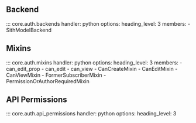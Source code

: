 ## Backend

::: core.auth.backends
    handler: python
    options:
        heading_level: 3
        members:
            - SithModelBackend

## Mixins

::: core.auth.mixins
    handler: python
    options:
        heading_level: 3
        members:
            - can_edit_prop
            - can_edit
            - can_view
            - CanCreateMixin
            - CanEditMixin
            - CanViewMixin
            - FormerSubscriberMixin
            - PermissionOrAuthorRequiredMixin


## API Permissions

::: core.auth.api_permissions
    handler: python
    options:
        heading_level: 3